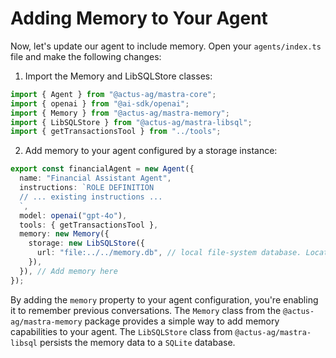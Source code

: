 # Adding Memory to Your Agent

Now, let's update our agent to include memory. Open your `agents/index.ts` file and make the following changes:

1. Import the Memory and LibSQLStore classes:

```typescript
import { Agent } from "@actus-ag/mastra-core";
import { openai } from "@ai-sdk/openai";
import { Memory } from "@actus-ag/mastra-memory";
import { LibSQLStore } from "@actus-ag/mastra-libsql";
import { getTransactionsTool } from "../tools";
```

2. Add memory to your agent configured by a storage instance:

```typescript
export const financialAgent = new Agent({
  name: "Financial Assistant Agent",
  instructions: `ROLE DEFINITION
  // ... existing instructions ...
  `,
  model: openai("gpt-4o"),
  tools: { getTransactionsTool },
  memory: new Memory({
    storage: new LibSQLStore({
      url: "file:../../memory.db", // local file-system database. Location is relative to the output directory `.mastra/output`
    }),
  }), // Add memory here
});
```

By adding the `memory` property to your agent configuration, you're enabling it to remember previous conversations. The `Memory` class from the `@actus-ag/mastra-memory` package provides a simple way to add memory capabilities to your agent. The `LibSQLStore` class from `@actus-ag/mastra-libsql` persists the memory data to a `SQLite` database.
